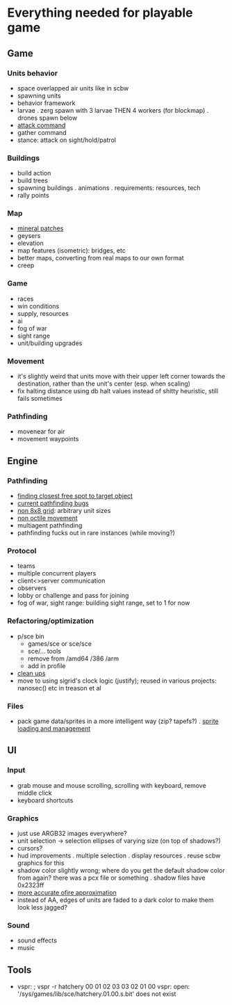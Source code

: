 # Everything needed for playable game

## Game

### Units behavior
- space overlapped air units like in scbw
- spawning units
- behavior framework
- larvae
	. zerg spawn with 3 larvae THEN 4 workers (for blockmap)
	. drones spawn below
- [attack command](attack)
- gather command
- stance: attack on sight/hold/patrol

### Buildings
- build action
- build trees
- spawning buildings
	. animations
	. requirements: resources, tech
- rally points

### Map
- [mineral patches](minerals)
- geysers
- elevation
- map features (isometric): bridges, etc
- better maps, converting from real maps to our own format
- creep

### Game
- races
- win conditions
- supply, resources
- ai
- fog of war
- sight range
- unit/building upgrades

### Movement
- it's slightly weird that units move
with their upper left corner towards the destination,
rather than the unit's center (esp. when scaling)
- fix halting distance using db halt values instead of shitty heuristic,
still fails sometimes

### Pathfinding
- movenear for air
- movement waypoints


## Engine

### Pathfinding
- [finding closest free spot to target object](pathfinding)
- [current pathfinding bugs](pathfinding)
- [non 8x8 grid](pathfinding): arbitrary unit sizes
- [non octile movement](pathfinding)
- multiagent pathfinding
- pathfinding fucks out in rare instances (while moving?)

### Protocol
- teams
- multiple concurrent players
- client<>server communication
- observers
- lobby or challenge and pass for joining
- fog of war, sight range: building sight range, set to 1 for now

### Refactoring/optimization
- p/sce bin
	* games/sce or sce/sce
	* sce/... tools
	* remove from /amd64 /386 /arm
	* add in profile
- [clean ups](proj/sce/cleanup)
- move to using sigrid's clock logic (justify);
reused in various projects: nanosec() etc in treason et al

### Files
- pack game data/sprites in a more intelligent way (zip? tapefs?)
	. [sprite loading and management](sprites)


## UI

### Input
- grab mouse and mouse scrolling, scrolling with keyboard, remove middle click
- keyboard shortcuts

### Graphics
- just use ARGB32 images everywhere?
- unit selection -> selection ellipses of varying size (on top of shadows?)
- cursors?
- hud improvements
	. multiple selection
	. display resources
	. reuse scbw graphics for this
- shadow color slightly wrong;
where do you get the default shadow color from again?
there was a pcx file or something
	. shadow files have 0x2323ff
- [more accurate ofire approximation](ofire)
- instead of AA, edges of units are faded to a dark color to make them look less jagged?

### Sound
- sound effects
- music


## Tools
- vspr:
	; vspr -r hatchery 00 01 02 03 03 02 01 00
	vspr: open: '/sys/games/lib/sce/hatchery.01.00.s.bit' does not exist
